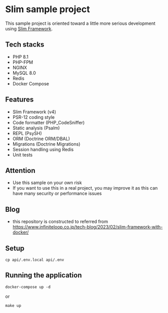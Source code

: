 # Slim sample project
This sample project is oriented toward a little more serious development using [Slim Framework](https://github.com/slimphp/Slim).

## Tech stacks
- PHP 8.1
- PHP-FPM
- NGINX
- MySQL 8.0
- Redis
- Docker Compose

## Features
- Slim Framework (v4)
- PSR-12 coding style
- Code formatter (PHP_CodeSniffer)
- Static analysis (Psalm)
- REPL (PsySH)
- ORM (Doctrine ORM/DBAL)
- Migrations (Doctrine Migrations)
- Session handling using Redis
- Unit tests

## Attention
- Use this sample on your own risk
- If you want to use this in a real project, you may improve it as this can have many security or performance issues


## Blog
- this repository is constructed to referred from
https://www.infiniteloop.co.jp/tech-blog/2023/02/slim-framework-with-docker/

## Setup
```
cp api/.env.local api/.env 
```

## Running the application
```
docker-compose up -d
```
or
```
make up
```
